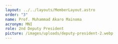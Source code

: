 ```yaml
---
layout: ../../layouts/MemberLayout.astro
order: "3"
name: Prof. Muhammad Akaro Mainoma
acronym: MNI
role: 2nd Deputy President
picture: /images/uploads/deputy-president-2.webp
---
```

